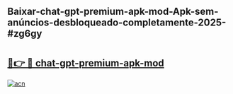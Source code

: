 ## Baixar-chat-gpt-premium-apk-mod-Apk-sem-anúncios-desbloqueado-completamente-2025-#zg6gy

# <h2><a href="https://ainizakaria.my?title=chat-gpt-premium-apk-mod&ref=22M">🔗👉 🔴 chat-gpt-premium-apk-mod</a></h2>

[![acn](https://github.com/user-attachments/assets/0f9c940e-d8b0-45ae-aac7-cd30a18b3e1c)](https://ainizakaria.my?title=chat-gpt-premium-apk-mod&ref=22M)

